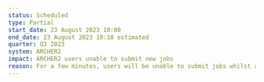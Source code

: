 ```yaml
---
status: Scheduled
type: Partial
start_date: 23 August 2023 10:00
end_date: 23 August 2023 10:10 estimated
quarter: Q3 2023
system: ARCHER2
impact: ARCHER2 users unable to submit new jobs
reason: For a few minutes, users will be unable to submit jobs whilst a roll out of a Slurm configuration change takes place.<br>  This change will provide increased resilience and issue monitoring.
---
```




